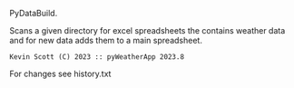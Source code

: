  PyDataBuild.

  Scans a given directory for excel spreadsheets the contains weather data and for
  new data adds them to a main spreadsheet.
    
    
    Kevin Scott (C) 2023 :: pyWeatherApp 2023.8

For changes see history.txt
